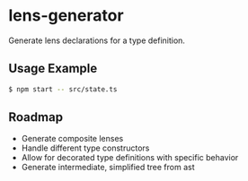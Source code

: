 # lens-generator

Generate lens declarations for a type definition.

## Usage Example

```bash
$ npm start -- src/state.ts
```

## Roadmap

- Generate composite lenses
- Handle different type constructors
- Allow for decorated type definitions with specific behavior
- Generate intermediate, simplified tree from ast
